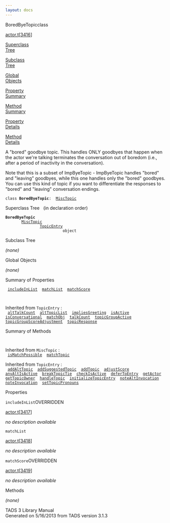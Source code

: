 ```yaml
---
layout: docs
---
```

<span class="title">BoredByeTopic</span><span class="type">class</span>

[actor.t](../file/actor.t.html)\[[3416](../source/actor.t.html#3416)\]

[Superclass  
Tree](#_SuperClassTree_)

[Subclass  
Tree](#_SubClassTree_)

[Global  
Objects](#_ObjectSummary_)

[Property  
Summary](#_PropSummary_)

[Method  
Summary](#_MethodSummary_)

[Property  
Details](#_Properties_)

[Method  
Details](#_Methods_)

<div class="fdesc">

A "bored" goodbye topic. This handles ONLY goodbyes that happen when the
actor we're talking terminates the conversation out of boredom (i.e.,
after a period of inactivity in the conversation).

Note that this is a subset of ImpByeTopic - ImpByeTopic handles "bored"
and "leaving" goodbyes, while this one handles only the "bored"
goodbyes. You can use this kind of topic if you want to differentiate
the responses to "bored" and "leaving" conversation endings.

`class `**`BoredByeTopic`**` :   `[`MiscTopic`](../object/MiscTopic.html)

</div>

<span id="_SuperClassTree_"></span>

<div class="mjhd">

<span class="hdln">Superclass Tree</span>   (in declaration order)

</div>

**`BoredByeTopic`**  
`         `[`MiscTopic`](../object/MiscTopic.html)  
`                 `[`TopicEntry`](../object/TopicEntry.html)  
`                         object`  
<span id="_SubClassTree_"></span>

<div class="mjhd">

<span class="hdln">Subclass Tree</span>  

</div>

*(none)* <span id="_ObjectSummary_"></span>

<div class="mjhd">

<span class="hdln">Global Objects</span>  

</div>

*(none)* <span id="_PropSummary_"></span>

<div class="mjhd">

<span class="hdln">Summary of Properties</span>  

</div>

` `[`includeInList`](#includeInList)`  `[`matchList`](#matchList)`  `[`matchScore`](#matchScore)`  `

` `

Inherited from `TopicEntry` :  
` `[`altTalkCount`](../object/TopicEntry.html#altTalkCount)`  `[`altTopicList`](../object/TopicEntry.html#altTopicList)`  `[`impliesGreeting`](../object/TopicEntry.html#impliesGreeting)`  `[`isActive`](../object/TopicEntry.html#isActive)`  `[`isConversational`](../object/TopicEntry.html#isConversational)`  `[`matchObj`](../object/TopicEntry.html#matchObj)`  `[`talkCount`](../object/TopicEntry.html#talkCount)`  `[`topicGroupActive`](../object/TopicEntry.html#topicGroupActive)`  `[`topicGroupScoreAdjustment`](../object/TopicEntry.html#topicGroupScoreAdjustment)`  `[`topicResponse`](../object/TopicEntry.html#topicResponse)`  `

<span id="_MethodSummary_"></span>

<div class="mjhd">

<span class="hdln">Summary of Methods</span>  

</div>

` `

Inherited from `MiscTopic` :  
` `[`isMatchPossible`](../object/MiscTopic.html#isMatchPossible)`  `[`matchTopic`](../object/MiscTopic.html#matchTopic)`  `

Inherited from `TopicEntry` :  
` `[`addAltTopic`](../object/TopicEntry.html#addAltTopic)`  `[`addSuggestedTopic`](../object/TopicEntry.html#addSuggestedTopic)`  `[`addTopic`](../object/TopicEntry.html#addTopic)`  `[`adjustScore`](../object/TopicEntry.html#adjustScore)`  `[`anyAltIsActive`](../object/TopicEntry.html#anyAltIsActive)`  `[`breakTopicTie`](../object/TopicEntry.html#breakTopicTie)`  `[`checkIsActive`](../object/TopicEntry.html#checkIsActive)`  `[`deferToEntry`](../object/TopicEntry.html#deferToEntry)`  `[`getActor`](../object/TopicEntry.html#getActor)`  `[`getTopicOwner`](../object/TopicEntry.html#getTopicOwner)`  `[`handleTopic`](../object/TopicEntry.html#handleTopic)`  `[`initializeTopicEntry`](../object/TopicEntry.html#initializeTopicEntry)`  `[`noteAltInvocation`](../object/TopicEntry.html#noteAltInvocation)`  `[`noteInvocation`](../object/TopicEntry.html#noteInvocation)`  `[`setTopicPronouns`](../object/TopicEntry.html#setTopicPronouns)`  `

<span id="_Properties_"></span>

<div class="mjhd">

<span class="hdln">Properties</span>  

</div>

<span id="includeInList"></span>

`includeInList`<span class="rem">OVERRIDDEN</span>

[actor.t](../file/actor.t.html)\[[3417](../source/actor.t.html#3417)\]

<div class="desc">

*no description available*

</div>

<span id="matchList"></span>

`matchList`

[actor.t](../file/actor.t.html)\[[3418](../source/actor.t.html#3418)\]

<div class="desc">

*no description available*

</div>

<span id="matchScore"></span>

`matchScore`<span class="rem">OVERRIDDEN</span>

[actor.t](../file/actor.t.html)\[[3419](../source/actor.t.html#3419)\]

<div class="desc">

*no description available*

</div>

<span id="_Methods_"></span>

<div class="mjhd">

<span class="hdln">Methods</span>  

</div>

*(none)*

<div class="ftr">

TADS 3 Library Manual  
Generated on 5/16/2013 from TADS version 3.1.3

</div>

